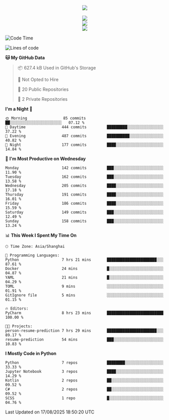 <div align="center">
  <img src="https://readme-typing-svg.demolab.com?font=Zhi+Mang+Xing&size=40&pause=1000&color=000000&center=true&vCenter=true&lines=Baymax%E5%B0%8F%E6%8C%AF;Hello%20World"/><br/>
  <br/>
  <img src="https://skillicons.dev/icons?i=java,kotlin,python,c,cpp,html,css,javascript" /><br/>
  <img src="https://skillicons.dev/icons?i=spring,vue,pytorch,maven,gradle,mysql,sqlite,linux" /><br/>
  <img src="https://skillicons.dev/icons?i=idea,pycharm,webstorm,androidstudio,vscode,git,vim,md" /><br/>
</div>

<!--START_SECTION:waka-->
![Code Time](http://img.shields.io/badge/Code%20Time-1%2C265%20hrs%2058%20mins-blue)

![Lines of code](https://img.shields.io/badge/From%20Hello%20World%20I%27ve%20Written-6.1%20million%20lines%20of%20code-blue)

**🐱 My GitHub Data** 

> 📦 627.4 kB Used in GitHub's Storage 
 > 
> 🚫 Not Opted to Hire
 > 
> 📜 20 Public Repositories 
 > 
> 🔑 2 Private Repositories 
 > 
**I'm a Night 🦉** 

```text
🌞 Morning                85 commits          ██░░░░░░░░░░░░░░░░░░░░░░░   07.12 % 
🌆 Daytime                444 commits         █████████░░░░░░░░░░░░░░░░   37.22 % 
🌃 Evening                487 commits         ██████████░░░░░░░░░░░░░░░   40.82 % 
🌙 Night                  177 commits         ████░░░░░░░░░░░░░░░░░░░░░   14.84 % 
```
📅 **I'm Most Productive on Wednesday** 

```text
Monday                   142 commits         ███░░░░░░░░░░░░░░░░░░░░░░   11.90 % 
Tuesday                  162 commits         ███░░░░░░░░░░░░░░░░░░░░░░   13.58 % 
Wednesday                205 commits         ████░░░░░░░░░░░░░░░░░░░░░   17.18 % 
Thursday                 191 commits         ████░░░░░░░░░░░░░░░░░░░░░   16.01 % 
Friday                   186 commits         ████░░░░░░░░░░░░░░░░░░░░░   15.59 % 
Saturday                 149 commits         ███░░░░░░░░░░░░░░░░░░░░░░   12.49 % 
Sunday                   158 commits         ███░░░░░░░░░░░░░░░░░░░░░░   13.24 % 
```


📊 **This Week I Spent My Time On** 

```text
🕑︎ Time Zone: Asia/Shanghai

💬 Programming Languages: 
Python                   7 hrs 21 mins       ██████████████████████░░░   87.61 % 
Docker                   24 mins             █░░░░░░░░░░░░░░░░░░░░░░░░   04.87 % 
YAML                     21 mins             █░░░░░░░░░░░░░░░░░░░░░░░░   04.29 % 
TOML                     9 mins              ░░░░░░░░░░░░░░░░░░░░░░░░░   01.91 % 
GitIgnore file           5 mins              ░░░░░░░░░░░░░░░░░░░░░░░░░   01.15 % 

🔥 Editors: 
PyCharm                  8 hrs 23 mins       █████████████████████████   100.00 % 

🐱‍💻 Projects: 
person-resume-prediction 7 hrs 29 mins       ██████████████████████░░░   89.17 % 
resume-prediction        54 mins             ███░░░░░░░░░░░░░░░░░░░░░░   10.83 % 
```

**I Mostly Code in Python** 

```text
Python                   7 repos             ████████░░░░░░░░░░░░░░░░░   33.33 % 
Jupyter Notebook         3 repos             ████░░░░░░░░░░░░░░░░░░░░░   14.29 % 
Kotlin                   2 repos             ██░░░░░░░░░░░░░░░░░░░░░░░   09.52 % 
C#                       2 repos             ██░░░░░░░░░░░░░░░░░░░░░░░   09.52 % 
SCSS                     1 repo              █░░░░░░░░░░░░░░░░░░░░░░░░   04.76 % 
```




 Last Updated on 17/08/2025 18:50:20 UTC
<!--END_SECTION:waka-->





